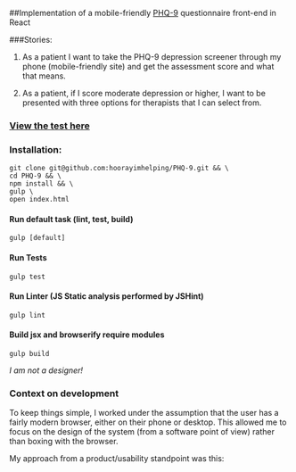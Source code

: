 ##Implementation of a mobile-friendly [PHQ-9](https://en.wikipedia.org/wiki/Patient_Health_Questionnaire) questionnaire front-end in React

###Stories:
1) As a patient I want to take the PHQ-9 depression screener through my phone (mobile-friendly site) and get the assessment score and what that means.

2) As a patient, if I score moderate depression or higher, I want to be presented with three options for therapists that I can select from.

### [View the test here](http://hoorayimhelping.github.io/PHQ-9/)

### Installation:

```
git clone git@github.com:hoorayimhelping/PHQ-9.git && \
cd PHQ-9 && \
npm install && \
gulp \
open index.html
```
#### Run default task (lint, test, build)
`gulp [default]`

#### Run Tests
`gulp test `

#### Run Linter (JS Static analysis performed by JSHint)
`gulp lint`

#### Build jsx and browserify require modules
`gulp build`

*I am not a designer!*

### Context on development
To keep things simple, I worked under the assumption that the user has a fairly modern browser, either on their phone or desktop. This allowed me to focus on the design of the system (from a software point of view) rather than boxing with the browser.

My approach from a product/usability standpoint was this:
